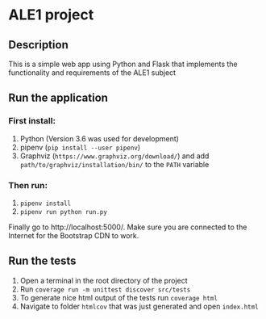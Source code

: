 # ALE1 project

## Description
This is a simple web app using Python and Flask that implements the functionality and requirements of the ALE1 subject

## Run the application

### First install:
1. Python (Version 3.6 was used for development)
2. pipenv (`pip install --user pipenv`)
3. Graphviz (`https://www.graphviz.org/download/`) and add `path/to/graphviz/installation/bin/` to the `PATH` variable

### Then run:
1. `pipenv install`
2. `pipenv run python run.py`

Finally go to http://localhost:5000/. Make 
sure you are connected to the Internet for the Bootstrap CDN to work.

## Run the tests

1. Open a terminal in the root directory of the project
2. Run `coverage run -m unittest discover src/tests`
3. To generate nice html output of the tests run `coverage html`
4. Navigate to folder `htmlcov` that was just generated and open `index.html`
